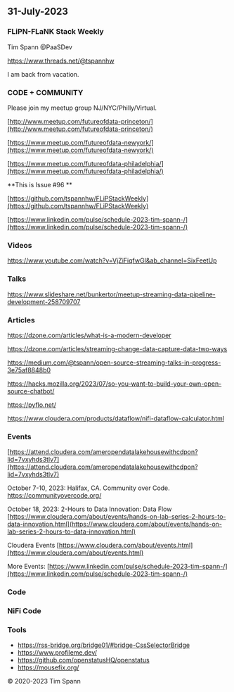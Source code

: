 ## 31-July-2023

### FLiPN-FLaNK Stack Weekly

Tim Spann @PaaSDev

https://www.threads.net/@tspannhw

I am back from vacation.

### CODE + COMMUNITY

Please join my meetup group NJ/NYC/Philly/Virtual. 

[http://www.meetup.com/futureofdata-princeton/](http://www.meetup.com/futureofdata-princeton/)

[https://www.meetup.com/futureofdata-newyork/](https://www.meetup.com/futureofdata-newyork/)

[https://www.meetup.com/futureofdata-philadelphia/](https://www.meetup.com/futureofdata-philadelphia/)


**This is Issue #96 **

[https://github.com/tspannhw/FLiPStackWeekly](https://github.com/tspannhw/FLiPStackWeekly)

[https://www.linkedin.com/pulse/schedule-2023-tim-spann-/](https://www.linkedin.com/pulse/schedule-2023-tim-spann-/)



### Videos

https://www.youtube.com/watch?v=VjZiFiqfwGI&ab_channel=SixFeetUp

### Talks

https://www.slideshare.net/bunkertor/meetup-streaming-data-pipeline-development-258709707


### Articles

https://dzone.com/articles/what-is-a-modern-developer

https://dzone.com/articles/streaming-change-data-capture-data-two-ways

https://medium.com/@tspann/open-source-streaming-talks-in-progress-3e75af8848b0

https://hacks.mozilla.org/2023/07/so-you-want-to-build-your-own-open-source-chatbot/

https://pyflo.net/

https://www.cloudera.com/products/dataflow/nifi-dataflow-calculator.html


### Events

[https://attend.cloudera.com/ameropendatalakehousewithcdpon?lid=7vxyhds3tlv7](https://attend.cloudera.com/ameropendatalakehousewithcdpon?lid=7vxyhds3tlv7)

October 7-10, 2023:  Halifax, CA.   Community over Code.
https://communityovercode.org/

October 18, 2023:  2-Hours to Data Innovation:   Data Flow
[https://www.cloudera.com/about/events/hands-on-lab-series-2-hours-to-data-innovation.html](https://www.cloudera.com/about/events/hands-on-lab-series-2-hours-to-data-innovation.html)

Cloudera Events
[https://www.cloudera.com/about/events.html](https://www.cloudera.com/about/events.html)

More Events:
[https://www.linkedin.com/pulse/schedule-2023-tim-spann-/](https://www.linkedin.com/pulse/schedule-2023-tim-spann-/)



### Code


### NiFi Code


### Tools

* https://rss-bridge.org/bridge01/#bridge-CssSelectorBridge
* https://www.profileme.dev/
* https://github.com/openstatusHQ/openstatus
* https://mousefix.org/


&copy; 2020-2023 Tim Spann

